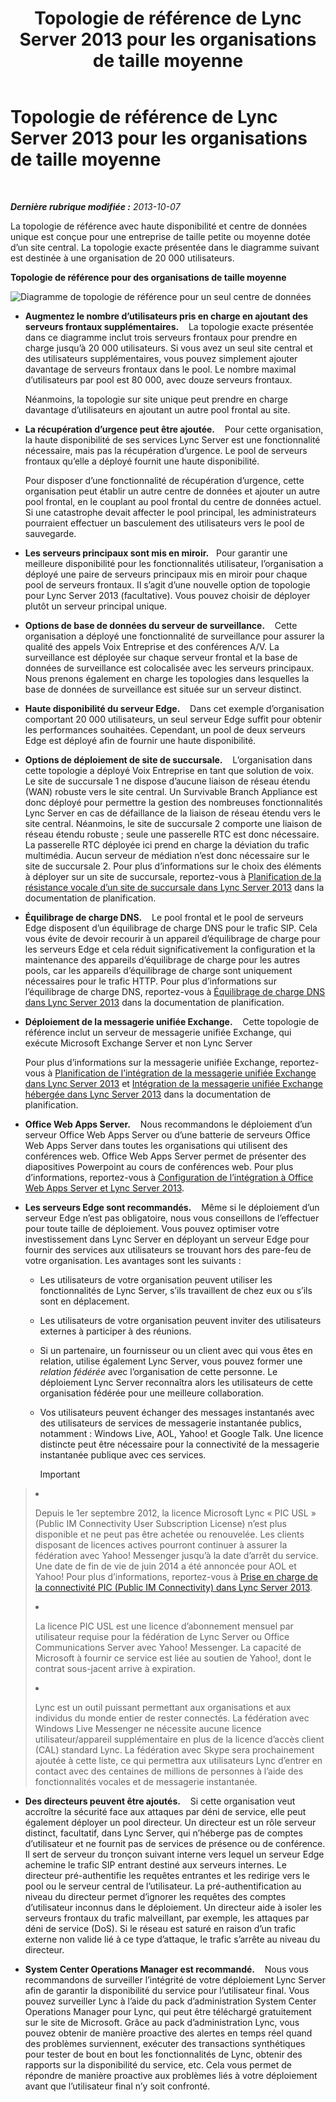 ﻿---
title: Topologie de référence de Lync Server 2013 pour les organisations de taille moyenne
TOCTitle: Topologie de référence pour les organisations de taille moyenne
ms:assetid: 446b0914-2198-445e-ab6e-94802acebd5c
ms:mtpsurl: https://technet.microsoft.com/fr-fr/library/Gg425939(v=OCS.15)
ms:contentKeyID: 49297048
ms.date: 05/20/2016
mtps_version: v=OCS.15
ms.translationtype: HT
---

# Topologie de référence de Lync Server 2013 pour les organisations de taille moyenne

 

_**Dernière rubrique modifiée :** 2013-10-07_

La topologie de référence avec haute disponibilité et centre de données unique est conçue pour une entreprise de taille petite ou moyenne dotée d’un site central. La topologie exacte présentée dans le diagramme suivant est destinée à une organisation de 20 000 utilisateurs.

**Topologie de référence pour des organisations de taille moyenne**

![Diagramme de topologie de référence pour un seul centre de données](images/Gg425939.12b574fd-0b14-4563-a88c-3c8b0809bb90(OCS.15).jpg "Diagramme de topologie de référence pour un seul centre de données")

  - **Augmentez le nombre d’utilisateurs pris en charge en ajoutant des serveurs frontaux supplémentaires.**    La topologie exacte présentée dans ce diagramme inclut trois serveurs frontaux pour prendre en charge jusqu’à 20 000 utilisateurs. Si vous avez un seul site central et des utilisateurs supplémentaires, vous pouvez simplement ajouter davantage de serveurs frontaux dans le pool. Le nombre maximal d’utilisateurs par pool est 80 000, avec douze serveurs frontaux.
    
    Néanmoins, la topologie sur site unique peut prendre en charge davantage d’utilisateurs en ajoutant un autre pool frontal au site.

  - **La récupération d’urgence peut être ajoutée.**    Pour cette organisation, la haute disponibilité de ses services Lync Server est une fonctionnalité nécessaire, mais pas la récupération d’urgence. Le pool de serveurs frontaux qu’elle a déployé fournit une haute disponibilité.
    
    Pour disposer d’une fonctionnalité de récupération d’urgence, cette organisation peut établir un autre centre de données et ajouter un autre pool frontal, en le couplant au pool frontal du centre de données actuel. Si une catastrophe devait affecter le pool principal, les administrateurs pourraient effectuer un basculement des utilisateurs vers le pool de sauvegarde.

  - **Les serveurs principaux sont mis en miroir.**   Pour garantir une meilleure disponibilité pour les fonctionnalités utilisateur, l’organisation a déployé une paire de serveurs principaux mis en miroir pour chaque pool de serveurs frontaux. Il s’agit d’une nouvelle option de topologie pour Lync Server 2013 (facultative). Vous pouvez choisir de déployer plutôt un serveur principal unique.

  - **Options de base de données du serveur de surveillance.**    Cette organisation a déployé une fonctionnalité de surveillance pour assurer la qualité des appels Voix Entreprise et des conférences A/V. La surveillance est déployée sur chaque serveur frontal et la base de données de surveillance est colocalisée avec les serveurs principaux. Nous prenons également en charge les topologies dans lesquelles la base de données de surveillance est située sur un serveur distinct.

  - **Haute disponibilité du serveur Edge.**    Dans cet exemple d’organisation comportant 20 000 utilisateurs, un seul serveur Edge suffit pour obtenir les performances souhaitées. Cependant, un pool de deux serveurs Edge est déployé afin de fournir une haute disponibilité.

  - **Options de déploiement de site de succursale.**    L’organisation dans cette topologie a déployé Voix Entreprise en tant que solution de voix. Le site de succursale 1 ne dispose d’aucune liaison de réseau étendu (WAN) robuste vers le site central. Un Survivable Branch Appliance est donc déployé pour permettre la gestion des nombreuses fonctionnalités Lync Server en cas de défaillance de la liaison de réseau étendu vers le site central. Néanmoins, le site de succursale 2 comporte une liaison de réseau étendu robuste ; seule une passerelle RTC est donc nécessaire. La passerelle RTC déployée ici prend en charge la déviation du trafic multimédia. Aucun serveur de médiation n’est donc nécessaire sur le site de succursale 2. Pour plus d’informations sur le choix des éléments à déployer sur un site de succursale, reportez-vous à [Planification de la résistance vocale d’un site de succursale dans Lync Server 2013](lync-server-2013-planning-for-branch-site-voice-resiliency.md) dans la documentation de planification.

  - **Équilibrage de charge DNS.**    Le pool frontal et le pool de serveurs Edge disposent d’un équilibrage de charge DNS pour le trafic SIP. Cela vous évite de devoir recourir à un appareil d’équilibrage de charge pour les serveurs Edge et cela réduit significativement la configuration et la maintenance des appareils d’équilibrage de charge pour les autres pools, car les appareils d’équilibrage de charge sont uniquement nécessaires pour le trafic HTTP. Pour plus d’informations sur l’équilibrage de charge DNS, reportez-vous à [Équilibrage de charge DNS dans Lync Server 2013](lync-server-2013-dns-load-balancing.md) dans la documentation de planification.

  - **Déploiement de la messagerie unifiée Exchange.**    Cette topologie de référence inclut un serveur de messagerie unifiée Exchange, qui exécute Microsoft Exchange Server et non Lync Server
    
    Pour plus d’informations sur la messagerie unifiée Exchange, reportez-vous à [Planification de l’intégration de la messagerie unifiée Exchange dans Lync Server 2013](lync-server-2013-planning-for-exchange-unified-messaging-integration.md) et [Intégration de la messagerie unifiée Exchange hébergée dans Lync Server 2013](lync-server-2013-hosted-exchange-unified-messaging-integration.md) dans la documentation de planification.

  - **Office Web Apps Server.**    Nous recommandons le déploiement d’un serveur Office Web Apps Server ou d’une batterie de serveurs Office Web Apps Server dans toutes les organisations qui utilisent des conférences web. Office Web Apps Server permet de présenter des diapositives Powerpoint au cours de conférences web. Pour plus d’informations, reportez-vous à [Configuration de l’intégration à Office Web Apps Server et Lync Server 2013](lync-server-2013-enabling-office-web-apps-server-and-lync-server-2013.md).

  - **Les serveurs Edge sont recommandés.**    Même si le déploiement d’un serveur Edge n’est pas obligatoire, nous vous conseillons de l’effectuer pour toute taille de déploiement. Vous pouvez optimiser votre investissement dans Lync Server en déployant un serveur Edge pour fournir des services aux utilisateurs se trouvant hors des pare-feu de votre organisation. Les avantages sont les suivants :
    
      - Les utilisateurs de votre organisation peuvent utiliser les fonctionnalités de Lync Server, s’ils travaillent de chez eux ou s’ils sont en déplacement.
    
      - Les utilisateurs de votre organisation peuvent inviter des utilisateurs externes à participer à des réunions.
    
      - Si un partenaire, un fournisseur ou un client avec qui vous êtes en relation, utilise également Lync Server, vous pouvez former une *relation fédérée* avec l’organisation de cette personne. Le déploiement Lync Server reconnaîtra alors les utilisateurs de cette organisation fédérée pour une meilleure collaboration.
    
      - Vos utilisateurs peuvent échanger des messages instantanés avec des utilisateurs de services de messagerie instantanée publics, notamment : Windows Live, AOL, Yahoo\! et Google Talk. Une licence distincte peut être nécessaire pour la connectivité de la messagerie instantanée publique avec ces services.
        
        > [!important]  
        > <ul>        
> <li><p>Depuis le 1er septembre 2012, la licence Microsoft Lync « PIC USL » (Public IM Connectivity User Subscription License) n’est plus disponible et ne peut pas être achetée ou renouvelée. Les clients disposant de licences actives pourront continuer à assurer la fédération avec Yahoo! Messenger jusqu’à la date d’arrêt du service. Une date de fin de vie de juin 2014 a été annoncée pour AOL et Yahoo! Pour plus d’informations, reportez-vous à <a href="lync-server-2013-support-for-public-instant-messenger-connectivity.md">Prise en charge de la connectivité PIC (Public IM Connectivity) dans Lync Server 2013</a>.</p></li>        
> <li><p>La licence PIC USL est une licence d’abonnement mensuel par utilisateur requise pour la fédération de Lync Server ou Office Communications Server avec Yahoo! Messenger. La capacité de Microsoft à fournir ce service est liée au soutien de Yahoo!, dont le contrat sous-jacent arrive à expiration.</p></li>        
> <li><p>Lync est un outil puissant permettant aux organisations et aux individus du monde entier de rester connectés. La fédération avec Windows Live Messenger ne nécessite aucune licence utilisateur/appareil supplémentaire en plus de la licence d’accès client (CAL) standard Lync. La fédération avec Skype sera prochainement ajoutée à cette liste, ce qui permettra aux utilisateurs Lync d’entrer en contact avec des centaines de millions de personnes à l’aide des fonctionnalités vocales et de messagerie instantanée.</p></li>        </ul>


  - **Des directeurs peuvent être ajoutés.**    Si cette organisation veut accroître la sécurité face aux attaques par déni de service, elle peut également déployer un pool directeur. Un directeur est un rôle serveur distinct, facultatif, dans Lync Server, qui n’héberge pas de comptes d’utilisateur et ne fournit pas de services de présence ou de conférence. Il sert de serveur du tronçon suivant interne vers lequel un serveur Edge achemine le trafic SIP entrant destiné aux serveurs internes. Le directeur pré-authentifie les requêtes entrantes et les redirige vers le pool ou le serveur central de l’utilisateur. La pré-authentification au niveau du directeur permet d’ignorer les requêtes des comptes d’utilisateur inconnus dans le déploiement. Un directeur aide à isoler les serveurs frontaux du trafic malveillant, par exemple, les attaques par déni de service (DoS). Si le réseau est saturé en raison d’un trafic externe non valide lié à ce type d’attaque, le trafic s’arrête au niveau du directeur.

  - **System Center Operations Manager est recommandé.**    Nous vous recommandons de surveiller l’intégrité de votre déploiement Lync Server afin de garantir la disponibilité du service pour l’utilisateur final. Vous pouvez surveiller Lync à l’aide du pack d’administration System Center Operations Manager pour Lync, qui peut être téléchargé gratuitement sur le site de Microsoft. Grâce au pack d’administration Lync, vous pouvez obtenir de manière proactive des alertes en temps réel quand des problèmes surviennent, exécuter des transactions synthétiques pour tester de bout en bout les fonctionnalités de Lync, obtenir des rapports sur la disponibilité du service, etc. Cela vous permet de répondre de manière proactive aux problèmes liés à votre déploiement avant que l’utilisateur final n’y soit confronté.

